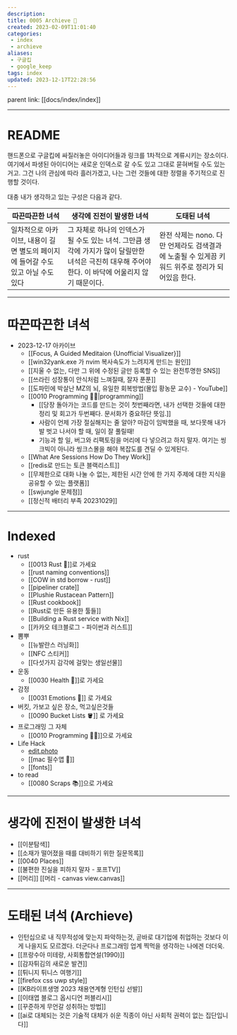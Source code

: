 ```yaml
---
description:
title: 0005 Archieve 💾
created: 2023-02-09T11:01:40
categories: 
 - index 
 - archieve
aliases: 
 - 구글킵
 - google_keep
tags: index
updated: 2023-12-17T22:28:56
---
```

parent link: [[docs/index/index]]

---

# README

핸드폰으로 구글킵에 싸질러놓은 아이디어들과 링크를 1차적으로 계류시키는 장소이다. 여기에서 파생된 아이디어는 새로운 인덱스로 갈 수도 있고 그대로 묻혀버릴 수도 있는거고. 그건 나의 관심에 따라 흘러가겠고, 나는 그런 것들에 대한 정렬을 주기적으로 진행할 것이다.

대충 내가 생각하고 있는 구성은 다음과 같다.  

| 따끈따끈한 녀석                                                                  | 생각에 진전이 발생한 녀석                                                                                                                           | 도태된 녀석 |
| -------------------------------------------------------------------------------- | --------------------------------------------------------------------------------------------------------------------------------------------------- | ----------- |
| 일차적으로 아카이브, 내용이 길면 별도의 페이지에 들어갈 수도 있고 아닐 수도 있다 | 그 자체로 하나의 인덱스가 될 수도 있는 녀석. 그만큼 생각에 가지가 많이 달릴만한 녀석은 극진히 대우해 주어야 한다. 이 바닥에 어울리지 않기 때문이다. | 완전 삭제는 nono. 다만 언제라도 검색결과에 노출될 수 있게끔 키워드 위주로 정리가 되어있음 한다.            |

___

# 따끈따끈한 녀석

- 2023-12-17 아카이브
	- [[Focus, A Guided Meditaion {Unofficial Visualizer}]]
	- [[win32yank.exe 가 nvim 복사속도가 느려지게 만드는 원인]]
	- [[지울 수 없는, 다만 그 위에 수정된 글만 등록할 수 있는 완전투명한 SNS]]
	- [[쓰라린 성장통이 안식처럼 느껴질때, 잘자 푼푼]]
	- [[도파민에 박살난 MZ의 뇌, 유일한 회복방법(몰입 황농문 교수) - YouTube]]
	- [[0010 Programming 👩‍💻|programming]]
		- [[당장 돌아가는 코드를 만드는 것이 첫번째라면, 내가 선택한 것들에 대한 정리 및 회고가 두번째다. 문서화가 중요하단 뜻임.]]
		- 사람이 언제 가장 절실해지는 줄 알아? 마감이 임박했을 때, 보다못해 내가 발 벗고 나서야 할 때, 일이 잘 풀릴때!
		- 기능과 할 일, 버그와 리팩토링을 머리에 다 넣으려고 하지 말자. 여기는 씽크빅이 아니라 씽크스몰을 해야 복잡도를 견딜 수 있게된다.
	- [[What Are Sessions How Do They Work]]
	- [[redis로 만드는 토큰 블랙리스트]]
	- [[무제한으로 대화 나눌 수 없는, 제한된 시간 안에 한 가지 주제에 대한 지식을 공유할 수 있는 플랫폼]]
	- [[swjungle 문제점]]
	- [[정신적 배터리 부족 20231029]]
---

# Indexed

- rust
	- [[0013 Rust 🦀]]로 가세요
	- [[rust naming conventions]]
	- [[COW in std borrow - rust]]
	- [[pipeliner crate]]
	- [[Plushie Rustacean Pattern]]
	- [[Rust cookbook]]
	- [[Rust로 만든 유용한 툴들]]
	- [[Building a Rust service with Nix]]
	- [[카카오 테크블로그 - 파이썬과 러스트]]
- 뽐뿌
	- [[뉴발란스 러닝화]]
	- [[NFC 스티커]]
	- [[다섯가지 감각에 걸맞는 생일선물]]
- 운동
	- [[0030 Health 💪]]로 가세요
- 감정
	- [[0031 Emotions 🤔]] 로 가세요
- 버킷, 가보고 싶은 장소, 먹고싶은것들
	- [[0090 Bucket Lists 🪣]] 로 가세요
- 프로그래밍 그 자체
	- [[0010 Programming 👩‍💻]]으로 가세요
- Life Hack
	- [edit.photo](https://edit.photo/)
	- [[mac 필수앱 🍎]]
	- [[fonts]]
- to read
	- [[0080 Scraps 📚]]으로 가세요


___

# 생각에 진전이 발생한 녀석

- [[이분탐색]] 
- [[소재가 떨어졌을 때를 대비하기 위한 질문목록]] 
- [[0040 Places]]
- [[불편한 진실을 피하지 말자 - 포프TV]] 
- [[머리]] [[머리 - canvas view.canvas]]

___

# 도태된 녀석 (Archieve)

- 인턴십으로 내 직무적성에 맞는지 파악하는것, 곧바로 대기업에 취업하는 것보다 이게 나을지도 모르겠다. 더군다나 프로그래밍 업계 찍먹을 생각하는 나에겐 더더욱.
- [[프랑수아 미테랑, 사회통합연설(1990)]] 
- [[감자튀김의 새로운 발견]]
- [[튀니지 튀니스 여행기]]
- [[firefox css uwp style]]
- [[KB라이프생명 2023 채용연계형 인턴십 선발]]
- [[이태엽 블로그 옵시디언 퍼블리시]]
- [[꾸준하게 무언갈 성취하는 방법]]
- [[ai로 대체되는 것은 기술적 대체가 쉬운 직종이 아닌 사회적 권력이 없는 집단입니다]]
